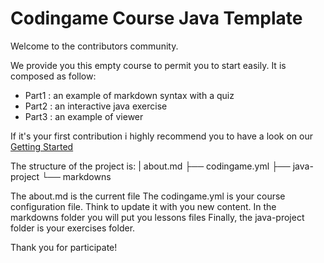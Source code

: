 # Codingame Course Java Template


Welcome to the contributors community.

We provide you this empty course to permit you to start easily.
It is composed as follow:
* Part1 : an example of markdown syntax with a quiz
* Part2 : an interactive java exercise
* Part3 : an example of viewer


If it's your first contribution i highly recommend you to have a look on our [Getting Started](https://docs.google.com/a/codingame.com/document/d/16Wht_sw6nGyv8KOA35CvBjXVGXs-8uyQbZkOk8s8EDk/edit?usp=sharing) 

The structure of the project is: 
|   about.md
├── codingame.yml
├── java-project
└── markdowns

The about.md is the current file
The codingame.yml is your course configuration file. Think to update it with you new content.
In the markdowns folder you will put you lessons files
Finally, the java-project folder is your exercises folder.


Thank you for participate!



